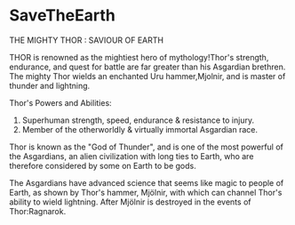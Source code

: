 # SaveTheEarth

THE MIGHTY THOR : SAVIOUR OF EARTH

 THOR is renowned as the mightiest hero
 of mythology!Thor's strength, endurance,
 and quest for battle are far greater 
 than his Asgardian brethren. The mighty 
 Thor wields an enchanted Uru hammer,Mjolnir, 
 and is master of thunder and lightning.

 Thor's Powers and Abilities:

 1. Superhuman strength, speed, endurance & 
    resistance to injury.
 2. Member of the otherworldly & virtually 
    immortal Asgardian race.
 

   Thor is known as the "God of Thunder", and 
   is one of the most powerful of the Asgardians,
   an alien civilization with long ties to Earth, 
   who are therefore considered by some on Earth 
   to be gods.

   The Asgardians have advanced science that 
   seems like magic to people of Earth, as shown
   by Thor's hammer, Mjölnir, with which can 
   channel Thor's ability to wield lightning. 
   After Mjölnir is destroyed in the events of 
   Thor:Ragnarok.
